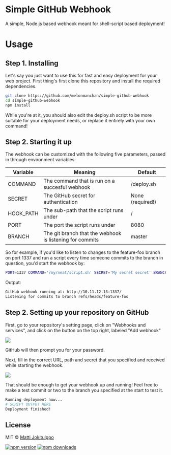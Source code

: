 # Simple GitHub Webhook
A simple, Node.js based webhook meant for shell-script based deployment!

# Usage

## Step 1. Installing

Let's say you just want to use this for fast and easy deployment for your web
project. First thing's first clone this repository and install the required
dependencies.

```sh
git clone https://github.com/melonmanchan/simple-github-webhook
cd simple-github-webhook
npm install
```

While you're at it, you should also edit the deploy.sh script to be more
suitable for your deployment needs, or replace it entirely with your own
command!

## Step 2. Starting it up

The webhook can be customized with the following five parameters, passed in
through environment variables:


Variable  | Meaning | Default
------------- | ------------- | -------------
COMMAND  | The command that is run on a succesful webhook  | /deploy.sh
SECRET  | The GitHub secret for authentication | None (required!)
HOOK_PATH  | The sub-path that the script runs under | /
PORT  | The port the script runs under | 8080
BRANCH  | The git branch that the webhook is listening for commits | master

So for example, if you'd like to listen to changes to the feature-foo branch on
port 1337 and run a script every time someone commits to the branch in
question, you'd start the webhook by:

```sh
PORT=1337 COMMAND='/my/neat/script.sh' SECRET='My secret secret' BRANCH='feature-foo' npm start
```

Output:

```sh
GitHub webhook running at: http://10.11.12.13:1337/
Listening for commits to branch refs/heads/feature-foo
```

## Step 2. Setting up your repository on GitHub

First, go to your repository's setting page, click on "Webhooks and services",
and click on the button on the top right, labeled "Add webhook"

![](http://i.imgur.com/r2W5fA0.png)

GitHub will then prompt you for your password.

Next, fill in the correct URL, path and secret that you specified and received
while starting the webhook.

![](http://i.imgur.com/hajyFuD.png)

That should be enough to get your webhook up and running! Feel free to make a
test commit or two to the branch you specified at the start to test it.

```sh
Running deployment now...
# SCRIPT OUTPUT HERE
Deployment finished!
```

## License

MIT © [Matti Jokitulppo](https://mattij.com)

[![npm version](https://badge.fury.io/js/simple-github-webhook.svg)](https://badge.fury.io/js/simple-github-webhook)
[![npm downloads](https://img.shields.io/npm/dm/simple-github-webhook.svg)](https://img.shields.io/npm/dm/simple-github-webhook.svg)

